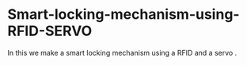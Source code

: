 # Smart-locking-mechanism-using-RFID-SERVO
In this we make a smart locking mechanism using a RFID  and a servo .
